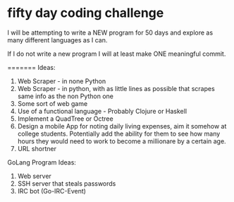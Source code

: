 fifty day coding challenge
==========================

I will be attempting to write a NEW program for 50 days and explore as many different languages as I can.

If I do not write a new program I will at least make ONE meaningful commit.

=======
Ideas:
1. Web Scraper - in none Python
2. Web Scraper - in python, with as little lines as possible that scrapes same info as the non Python one
3. Some sort of web game
4. Use of a functional language - Probably Clojure or Haskell
5. Implement a QuadTree or Octree
6. Design a mobile App for noting daily living expenses, aim it somehow at college students. Potentially add the ability for them to see how many hours they would need to work to become a millionare by a certain age.
7. URL shortner

GoLang Program Ideas:
1. Web server
2. SSH server that steals passwords
3. IRC bot (Go-IRC-Event)

